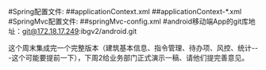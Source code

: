 #Spring配置文件:
##applicationContext.xml
##applicationContext-*.xml
#SpringMvc配置文件:
##springMvc-config.xml
#android移动端App的git库地址：git@172.18.17.249:ibgv2/android.git

这个周末集成完一个完整版本（建筑基本信息、指令管理、待办项、风控、统计---这个可能要提前一下），下周2给业务部门正式演示一稿、请他们提完善意见。
